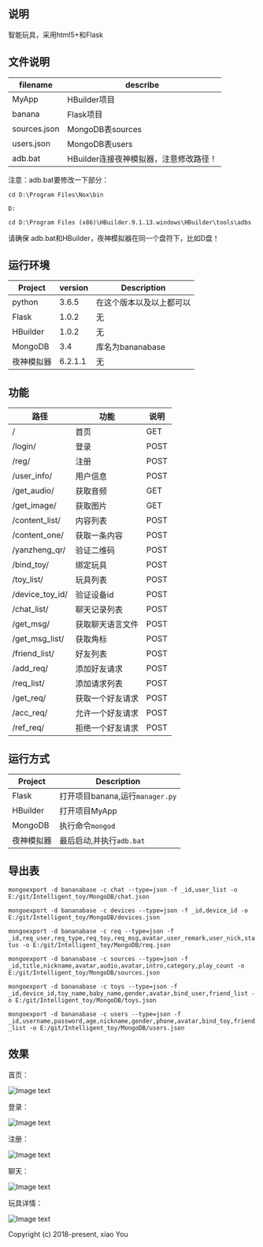 ## 说明
智能玩具，采用html5+和Flask

## 文件说明

| filename | describe |
|---------|--------|
| MyApp          | HBuilder项目 |
| banana          | Flask项目 |
| sources.json          | MongoDB表sources |
| users.json          | MongoDB表users |
| adb.bat          | HBuilder连接夜神模拟器，注意修改路径！ |

注意：adb.bat要修改一下部分：

`cd D:\Program Files\Nox\bin`

`D:`

`cd D:\Program Files (x86)\HBuilder.9.1.13.windows\HBuilder\tools\adbs`

请确保 adb.bat和HBuilder，夜神模拟器在同一个盘符下，比如D盘！

## 运行环境

| Project | version | Description |
|---------|--------|-------------|
| python          | 3.6.5 | 在这个版本以及以上都可以 |
| Flask                | 1.0.2 | 无 |
| HBuilder                | 1.0.2 | 无 |
| MongoDB                | 3.4 | 库名为bananabase |
| 夜神模拟器                | 6.2.1.1 | 无 |

## 功能

| 路径 | 功能 | 说明 |
|---------|--------|-------------|
| /       | 首页 | GET |
| /login/ | 登录 | POST |
| /reg/   | 注册 | POST |
| /user_info/ | 用户信息 | POST |
| /get_audio/ | 获取音频 | GET |
| /get_image/ | 获取图片 | GET |
| /content_list/ | 内容列表 | POST |
| /content_one/ | 获取一条内容 | POST |
| /yanzheng_qr/ | 验证二维码 | POST |
| /bind_toy/ | 绑定玩具 | POST |
| /toy_list/ | 玩具列表 | POST |
| /device_toy_id/ | 验证设备id | POST |
| /chat_list/ | 聊天记录列表 | POST |
| /get_msg/ | 获取聊天语言文件 | POST |
| /get_msg_list/ | 获取角标 | POST |
| /friend_list/ |  好友列表 | POST |
| /add_req/ |   添加好友请求 | POST |
| /req_list/ |   添加请求列表 | POST |
| /get_req/ |  获取一个好友请求 | POST |
| /acc_req/ |  允许一个好友请求 | POST |
| /ref_req/ |  拒绝一个好友请求 | POST |

## 运行方式

| Project | Description |
|---------|--------|
| Flask | 打开项目banana,运行`manager.py` |
| HBuilder | 打开项目MyApp |
| MongoDB | 执行命令`mongod` |
| 夜神模拟器 | 最后启动,并执行`adb.bat` |

## 导出表

`mongoexport -d bananabase -c chat --type=json -f _id,user_list -o E:/git/Intelligent_toy/MongoDB/chat.json`

`mongoexport -d bananabase -c devices --type=json -f _id,device_id -o E:/git/Intelligent_toy/MongoDB/devices.json`

`mongoexport -d bananabase -c req --type=json -f _id,req_user,req_type,req_toy,req_msg,avatar,user_remark,user_nick,status -o E:/git/Intelligent_toy/MongoDB/req.json`

`mongoexport -d bananabase -c sources --type=json -f _id,title,nickname,avatar,audio,avatar,intro,category,play_count -o E:/git/Intelligent_toy/MongoDB/sources.json`

`mongoexport -d bananabase -c toys --type=json -f _id,device_id,toy_name,baby_name,gender,avatar,bind_user,friend_list -o E:/git/Intelligent_toy/MongoDB/toys.json`

`mongoexport -d bananabase -c users --type=json -f _id,username,password,age,nickname,gender,phone,avatar,bind_toy,friend_list -o E:/git/Intelligent_toy/MongoDB/users.json`



## 效果
首页：

![Image text](https://github.com/987334176/Intelligent_toy/blob/master/%E6%95%88%E6%9E%9C%E5%9B%BE/%E9%A6%96%E9%A1%B5.png)

登录：

![Image text](https://github.com/987334176/Intelligent_toy/blob/master/%E6%95%88%E6%9E%9C%E5%9B%BE/%E7%99%BB%E5%BD%95.png)

注册：

![Image text](https://github.com/987334176/Intelligent_toy/blob/master/%E6%95%88%E6%9E%9C%E5%9B%BE/%E7%94%A8%E6%88%B7%E6%B3%A8%E5%86%8C.png)

聊天：

![Image text](https://github.com/987334176/Intelligent_toy/blob/master/%E6%95%88%E6%9E%9C%E5%9B%BE/%E8%81%8A%E5%A4%A9.png)

玩具详情：

![Image text](https://github.com/987334176/Intelligent_toy/blob/master/%E6%95%88%E6%9E%9C%E5%9B%BE/%E7%8E%A9%E5%85%B7%E8%AF%A6%E6%83%85.png)


Copyright (c) 2018-present, xiao You